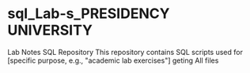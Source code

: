 # sql_Lab-s_PRESIDENCY UNIVERSITY
Lab Notes SQL Repository This repository contains SQL scripts used for [specific purpose, e.g., "academic lab exercises"]
geting All files
